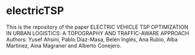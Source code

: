 # electricTSP
This is the repository of the paper ELECTRIC VEHICLE TSP OPTIMIZATION IN URBAN LOGISTICS: A TOPOGRAPHY AND TRAFFIC-AWARE APPROACH
Authors: Yusef Ahsini, Pablo Díaz-Masa, Belén Inglés, Ana Rubio, Alba Martinez, Aina Magraner and Alberto Conejero.
